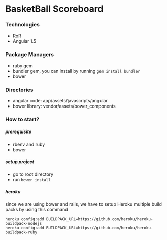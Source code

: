 # BasketBall Scoreboard
 
### Technologies
- RoR
- Angular 1.5

### Package Managers
- ruby gem
- bundler gem, you can install by running `gem install bundler`
- bower

### Directories
- angular code: app/assets/javascripts/angular
- bower library: vendor/assets/bower_components

### How to start?
##### prerequisite
- rbenv and ruby
- bower

##### setup project
- go to root directory
- run `bower install`

##### heroku
  since we are using bower and rails, we have to setup Heroku multiple build packs by using this command
```
heroku config:add BUILDPACK_URL=https://github.com/heroku/heroku-buildpack-nodejs
heroku config:add BUILDPACK_URL=https://github.com/heroku/heroku-buildpack-ruby
```

 
